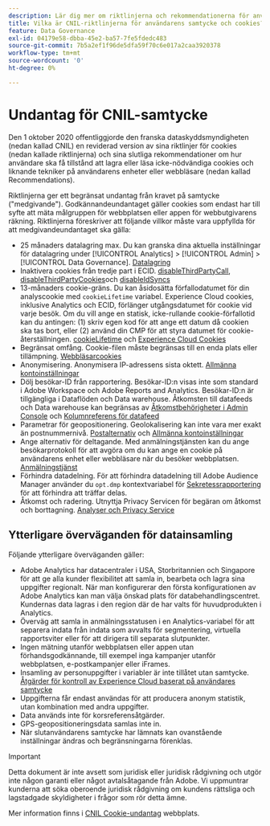 ```yaml
---
description: Lär dig mer om riktlinjerna och rekommendationerna för användares samtycke till att lagra eller läsa cookies som inte är nödvändiga på enheter eller webbläsare.
title: Vilka är CNIL-riktlinjerna för användarens samtycke och cookies?
feature: Data Governance
exl-id: 04179e58-dbba-45e2-ba57-7fe5fdedc483
source-git-commit: 7b5a2ef1f96de5dfa59f70c6e017a2caa3920378
workflow-type: tm+mt
source-wordcount: '0'
ht-degree: 0%

---
```


# Undantag för CNIL-samtycke

Den 1 oktober 2020 offentliggjorde den franska dataskyddsmyndigheten (nedan kallad CNIL) en reviderad version av sina riktlinjer för cookies (nedan kallade riktlinjerna) och sina slutliga rekommendationer om hur användare ska få tillstånd att lagra eller läsa icke-nödvändiga cookies och liknande tekniker på användarens enheter eller webbläsare (nedan kallad Recommendations).

Riktlinjerna ger ett begränsat undantag från kravet på samtycke (&quot;medgivande&quot;). Godkännandeundantaget gäller cookies som endast har till syfte att mäta målgruppen för webbplatsen eller appen för webbutgivarens räkning. Riktlinjerna föreskriver att följande villkor måste vara uppfyllda för att medgivandeundantaget ska gälla:

* 25 månaders datalagring max.  Du kan granska dina aktuella inställningar för datalagring under [!UICONTROL Analytics] > [!UICONTROL Admin] > [!UICONTROL Data Governance].  [Datalagring](https://experienceleague.adobe.com/docs/analytics/technotes/data-retention.html)
* Inaktivera cookies från tredje part i ECID. [disableThirdPartyCall](https://experienceleague.adobe.com/docs/id-service/using/id-service-api/configurations/disablethirdpartycalls.html#id-service-api), [disableThirdPartyCookies](https://experienceleague.adobe.com/docs/id-service/using/id-service-api/configurations/disable-cookies.html#id-service-api)och [disableIdSyncs](https://experienceleague.adobe.com/docs/id-service/using/id-service-api/configurations/disableidsync.html#id-service-api)
* 13-månaders cookie-gräns.  Du kan åsidosätta förfallodatumet för din analyscookie med `cookieLifetime` variabel. Experience Cloud cookies, inklusive Analytics och ECID, förlänger utgångsdatumet för cookie vid varje besök.  Om du vill ange en statisk, icke-rullande cookie-förfallotid kan du antingen: (1) skriv egen kod för att ange ett datum då cookien ska tas bort, eller (2) använd din CMP för att styra datumet för cookie-återställningen.   [cookieLifetime](https://experienceleague.adobe.com/docs/analytics/implementation/vars/config-vars/cookielifetime.html) och [Experience Cloud Cookies](https://experienceleague.adobe.com/docs/core-services/interface/ec-cookies/cookies-privacy.html#ec-cookies)
* Begränsat omfång. Cookie-filen måste begränsas till en enda plats eller tillämpning. [Webbläsarcookies](https://experienceleague.adobe.com/docs/analytics/technotes/cookies/cookies.html#third-party-cookie-limitations)
* Anonymisering. Anonymisera IP-adressens sista oktett. [Allmänna kontoinställningar](/help/admin/admin/c-manage-report-suites/c-edit-report-suites/general/general-acct-settings-admin.md)
* Dölj besökar-ID från rapportering.  Besökar-ID:n visas inte som standard i Adobe Workspace och Adobe Reports and Analytics.  Besökar-ID:n är tillgängliga i Dataflöden och Data warehouse.  Åtkomsten till datafeeds och Data warehouse kan begränsas av [Åtkomstbehörigheter i Admin Console](https://experienceleague.adobe.com/docs/core-services/interface/administration/admin-getting-started.html) och [Kolumnreferens för datafeed](https://experienceleague.adobe.com/docs/analytics/export/analytics-data-feed/data-feed-contents/datafeeds-reference.html#columns%2C-descriptions%2C-and-data-types)
* Parametrar för geopositionering. Geolokalisering kan inte vara mer exakt än postnummernivå. [Postalternativ](https://experienceleague.adobe.com/docs/analytics/implementation/vars/page-vars/zip.html?lang=en) och [Allmänna kontoinställningar](https://experienceleague.adobe.com/docs/analytics/admin/admin-tools/general-acct-settings-admin.html&quot;\l&quot;admin-tools)
* Ange alternativ för deltagande.  Med anmälningstjänsten kan du ange besökarprotokoll för att avgöra om du kan ange en cookie på användarens enhet eller webbläsare när du besöker webbplatsen. [Anmälningstjänst](https://experienceleague.adobe.com/docs/id-service/using/implementation/opt-in-service/optin-overview.html)
* Förhindra datadelning.  För att förhindra datadelning till Adobe Audience Manager använder du `opt.dmp` kontextvariabel för [Sekretessrapportering](/help/admin/admin/c-manage-report-suites/c-edit-report-suites/privacy-reporting.md) för att förhindra att träffar delas.
* Åtkomst och radering. Utnyttja Privacy Servicen för begäran om åtkomst och borttagning. [Analyser och Privacy Service](https://experienceleague.adobe.com/docs/analytics/admin/data-governance/an-gdpr-overview.html)

## Ytterligare överväganden för datainsamling

Följande ytterligare överväganden gäller:

* Adobe Analytics har datacentraler i USA, Storbritannien och Singapore för att ge alla kunder flexibilitet att samla in, bearbeta och lagra sina uppgifter regionalt. När man konfigurerar den första konfigurationen av Adobe Analytics kan man välja önskad plats för databehandlingscentret. Kundernas data lagras i den region där de har valts för huvudprodukten i Analytics.
* Överväg att samla in anmälningsstatusen i en Analytics-variabel för att separera indata från indata som avvalts för segmentering, virtuella rapportsviter eller för att dirigera till separata slutpunkter.
* Ingen mätning utanför webbplatsen eller appen utan förhandsgodkännande, till exempel inga kampanjer utanför webbplatsen, e-postkampanjer eller iFrames.
* Insamling av personuppgifter i variabler är inte tillåtet utan samtycke. [Åtgärder för kontroll av Experience Cloud baserat på användares samtycke](https://experienceleague.adobe.com/docs/id-service/using/implementation/opt-in-service/use-opt-in-to-control-experience-cloud-activities-based-on-user-consent.html#implementing-opt-in-on-the-page)
* Uppgifterna får endast användas för att producera anonym statistik, utan kombination med andra uppgifter.
* Data används inte för korsreferensåtgärder.
* GPS-geopositioneringsdata samlas inte in.
* När slutanvändarens samtycke har lämnats kan ovanstående inställningar ändras och begränsningarna förenklas.

>[!IMPORTANT]
>
>Detta dokument är inte avsett som juridisk eller juridisk rådgivning och utgör inte någon garanti eller något avtalsåtagande från Adobe. Vi uppmuntrar kunderna att söka oberoende juridisk rådgivning om kundens rättsliga och lagstadgade skyldigheter i frågor som rör detta ämne.


Mer information finns i [CNIL Cookie-undantag](https://www.cnil.fr/en/sheet-ndeg16-use-analytics-your-websites-and-applications) webbplats.

